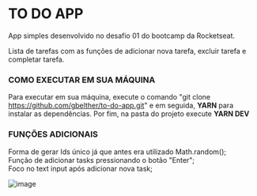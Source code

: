 <h1>TO DO APP</h1>

App simples desenvolvido no desafio 01 do bootcamp da Rocketseat.

Lista de tarefas com as funções de adicionar nova tarefa, excluir tarefa e completar tarefa.

<h3>COMO EXECUTAR EM SUA MÁQUINA</h3>

Para executar em sua máquina, execute o comando "git clone https://github.com/gbelther/to-do-app.git" e em seguida, <strong>YARN</strong> para instalar as dependências. Por fim,
na pasta do projeto execute <strong>YARN DEV</strong>

<h3>FUNÇÕES ADICIONAIS</h3>

Forma de gerar Ids único já que antes era utilizado Math.random(); <br>
Função de adicionar tasks pressionando o botão "Enter"; <br>
Foco no text input após adicionar nova task;


![image](https://user-images.githubusercontent.com/68357487/110520340-17cf5400-80ed-11eb-84f7-265a6213c63d.png)
